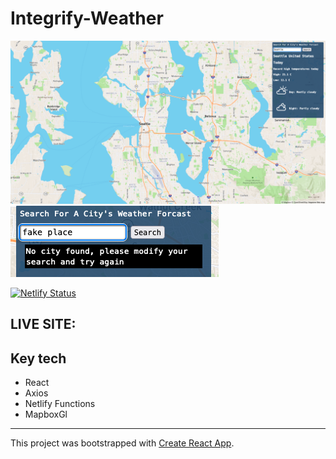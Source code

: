 # Integrify-Weather

![alt text](./integrify-weather-main.png)
![alt text](./weather-app-err.png)

[![Netlify Status](https://api.netlify.com/api/v1/badges/76ffdd5a-d41a-4aa7-8fb2-36157916ba14/deploy-status)](https://app.netlify.com/sites/clinquant-crumble-c3992b/deploys)

## LIVE SITE: []()

## Key tech

- React
- Axios
- Netlify Functions
- MapboxGl

---

This project was bootstrapped with [Create React App](https://github.com/facebook/create-react-app).
